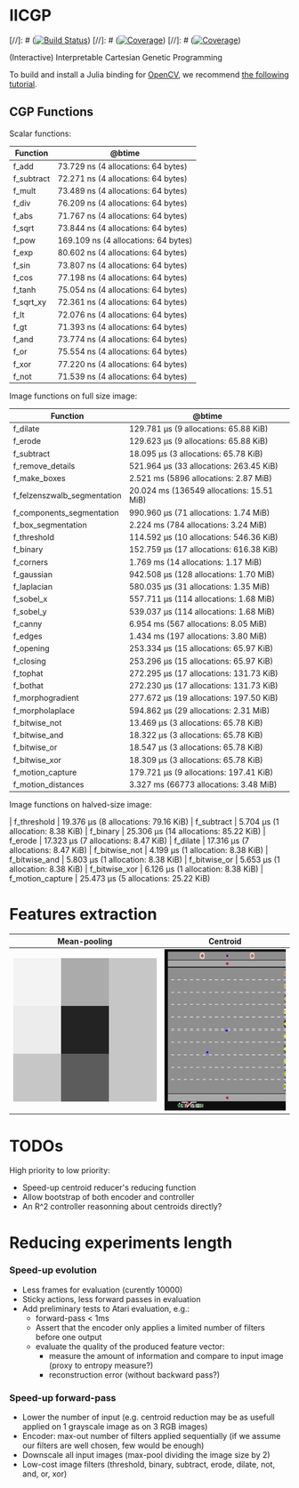 # IICGP

[//]: # ([![Build Status](https://travis-ci.com/erwanlecarpentier/IICGP.jl.svg?branch=master)](https://travis-ci.com/erwanlecarpentier/IICGP.jl))
[//]: # ([![Coverage](https://codecov.io/gh/erwanlecarpentier/IICGP.jl/branch/master/graph/badge.svg)](https://codecov.io/gh/erwanlecarpentier/IICGP.jl))
[//]: # ([![Coverage](https://coveralls.io/repos/github/erwanlecarpentier/IICGP.jl/badge.svg?branch=master)](https://coveralls.io/github/erwanlecarpentier/IICGP.jl?branch=master))

(Interactive) Interpretable Cartesian Genetic Programming

To build and install a Julia binding for [OpenCV](https://github.com/opencv/opencv), we recommend [the following tutorial](https://docs.opencv.org/master/d8/da4/tutorial_julia.html).

## CGP Functions

Scalar functions:

| Function | @btime |
|---|---|
| f_add |   73.729 ns (4 allocations: 64 bytes)
| f_subtract |   72.271 ns (4 allocations: 64 bytes)
| f_mult |   73.489 ns (4 allocations: 64 bytes)
| f_div |   76.209 ns (4 allocations: 64 bytes)
| f_abs |   71.767 ns (4 allocations: 64 bytes)
| f_sqrt |   73.844 ns (4 allocations: 64 bytes)
| f_pow |   169.109 ns (4 allocations: 64 bytes)
| f_exp |   80.602 ns (4 allocations: 64 bytes)
| f_sin |   73.807 ns (4 allocations: 64 bytes)
| f_cos |   77.198 ns (4 allocations: 64 bytes)
| f_tanh |   75.054 ns (4 allocations: 64 bytes)
| f_sqrt_xy |   72.361 ns (4 allocations: 64 bytes)
| f_lt |   72.076 ns (4 allocations: 64 bytes)
| f_gt |   71.393 ns (4 allocations: 64 bytes)
| f_and |   73.774 ns (4 allocations: 64 bytes)
| f_or |   75.554 ns (4 allocations: 64 bytes)
| f_xor |   77.220 ns (4 allocations: 64 bytes)
| f_not |   71.539 ns (4 allocations: 64 bytes)

Image functions on full size image:

| Function | @btime |
|---|---|
| f_dilate |   129.781 μs (9 allocations: 65.88 KiB)
| f_erode |   129.623 μs (9 allocations: 65.88 KiB)
| f_subtract |   18.095 μs (3 allocations: 65.78 KiB)
| f_remove_details |   521.964 μs (33 allocations: 263.45 KiB)
| f_make_boxes |   2.521 ms (5896 allocations: 2.87 MiB)
| f_felzenszwalb_segmentation |   20.024 ms (136549 allocations: 15.51 MiB)
| f_components_segmentation |   990.960 μs (71 allocations: 1.74 MiB)
| f_box_segmentation |   2.224 ms (784 allocations: 3.24 MiB)
| f_threshold |   114.592 μs (10 allocations: 546.36 KiB)
| f_binary |   152.759 μs (17 allocations: 616.38 KiB)
| f_corners |   1.769 ms (14 allocations: 1.17 MiB)
| f_gaussian |   942.508 μs (128 allocations: 1.70 MiB)
| f_laplacian |   580.035 μs (31 allocations: 1.35 MiB)
| f_sobel_x |   557.711 μs (114 allocations: 1.68 MiB)
| f_sobel_y |   539.037 μs (114 allocations: 1.68 MiB)
| f_canny |   6.954 ms (567 allocations: 8.05 MiB)
| f_edges |   1.434 ms (197 allocations: 3.80 MiB)
| f_opening |   253.334 μs (15 allocations: 65.97 KiB)
| f_closing |   253.296 μs (15 allocations: 65.97 KiB)
| f_tophat |   272.295 μs (17 allocations: 131.73 KiB)
| f_bothat |   272.230 μs (17 allocations: 131.73 KiB)
| f_morphogradient |   277.672 μs (19 allocations: 197.50 KiB)
| f_morpholaplace |   594.862 μs (29 allocations: 2.31 MiB)
| f_bitwise_not |   13.469 μs (3 allocations: 65.78 KiB)
| f_bitwise_and |   18.322 μs (3 allocations: 65.78 KiB)
| f_bitwise_or |   18.547 μs (3 allocations: 65.78 KiB)
| f_bitwise_xor |   18.309 μs (3 allocations: 65.78 KiB)
| f_motion_capture |   179.721 μs (9 allocations: 197.41 KiB)
| f_motion_distances |   3.327 ms (66773 allocations: 3.48 MiB)

Image functions on halved-size image:

| f_threshold |   19.376 μs (8 allocations: 79.16 KiB)
| f_subtract |   5.704 μs (1 allocation: 8.38 KiB)
| f_binary |   25.306 μs (14 allocations: 85.22 KiB)
| f_erode |   17.323 μs (7 allocations: 8.47 KiB)
| f_dilate |   17.316 μs (7 allocations: 8.47 KiB)
| f_bitwise_not |   4.199 μs (1 allocation: 8.38 KiB)
| f_bitwise_and |   5.803 μs (1 allocation: 8.38 KiB)
| f_bitwise_or |   5.653 μs (1 allocation: 8.38 KiB)
| f_bitwise_xor |   6.126 μs (1 allocation: 8.38 KiB)
| f_motion_capture |   25.473 μs (5 allocations: 25.22 KiB)

# Features extraction

|Mean-pooling|Centroid|
|---|---|
|![](images/downscaled.png)|![](gifs/freeway_centroids_cropped.gif)|

# TODOs

High priority to low priority:

- Speed-up centroid reducer's reducing function
- Allow bootstrap of both encoder and controller
- An R^2 controller reasonning about centroids directly?

# Reducing experiments length

### Speed-up evolution

- Less frames for evaluation (curently 10000)
- Sticky actions, less forward passes in evaluation
- Add preliminary tests to Atari evaluation, e.g.:
	- forward-pass < 1ms
	- Assert that the encoder only applies a limited number of filters before one output
	- evaluate the quality of the produced feature vector:
		- measure the amount of information and compare to input image (proxy to entropy measure?)
		- reconstruction error (without backward pass?)

### Speed-up forward-pass
	
- Lower the number of input (e.g. centroid reduction may be as usefull applied on 1 grayscale image as on 3 RGB images)
- Encoder: max-out number of filters applied sequentially (if we assume our filters are well chosen, few would be enough)
- Downscale all input images (max-pool dividing the image size by 2)
- Low-cost image filters (threshold, binary, subtract, erode, dilate, not, and, or, xor)

